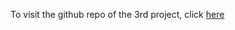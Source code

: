 To visit the github repo of the 3rd project, click [here](https://github.com/XG-PRO/Graphics-Project-3)